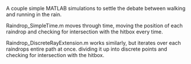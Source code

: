 A couple simple MATLAB simulations to settle the debate between walking and running in the rain.

Raindrop_SimpleTime.m moves through time, moving the position of each raindrop and checking for intersection with the hitbox every time.

Raindrop_DiscreteRayExtension.m works similarly, but iterates over each raindrops entire path at once. dividing it up into discrete points and checking for intersection with the hitbox.
